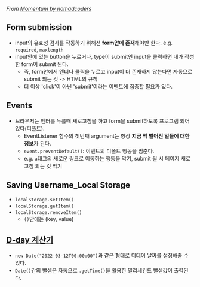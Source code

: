 *From [Momentum by nomadcoders](https://nomadcoders.co/javascript-for-beginners)*

## Form submission
- input의 유효성 검사를 작동하기 위해선 **form안에 존재**해야만 한다. e.g. `required`, `maxlength`
- input안에 있는 button을 누르거나, type이 submit인 input을 클릭하면 내가 작성한 form이 submit 된다.
  - 즉, form안에서 엔터나 클릭을 누르고 input이 더 존재하지 않는다면 자동으로 submit 되는 것 -> HTML의 규칙
  - 더 이상 'click'이 아닌 'submit'이라는 이벤트에 집중할 필요가 있다.

## Events
- 브라우저는 엔터를 누를때 새로고침을 하고 form을 submit하도록 프로그램 되어있다(디폴트).
  - EventListener 함수의 첫번째 argument는 항상 **지금 막 벌어진 일들에 대한 정보**가 된다.
  - `event.preventDefault()`: 이벤트의 디폴트 행동을 멈춘다.
  - e.g. `a`태그의 새로운 링크로 이동하는 행동을 막기, submit 될 시 페이지 새로고침 되는 것 막기

## Saving Username_Local Storage
- `localStorage.setItem()`
- `localStorage.getItem()`
- `localStorage.removeItem()`
  - `()`안에는 (key, value)

## [D-day 계산기](https://aspdotnet.tistory.com/2396)
- `new Date("2022-03-12T00:00:00")`과 같은 형태로 디데이 날짜를 설정해줄 수 있다.
- `Date()`간의 뺄셈은 자동으로 `.getTime()`을 활용한 밀리세컨드 뺄셈값이 출력된다.
